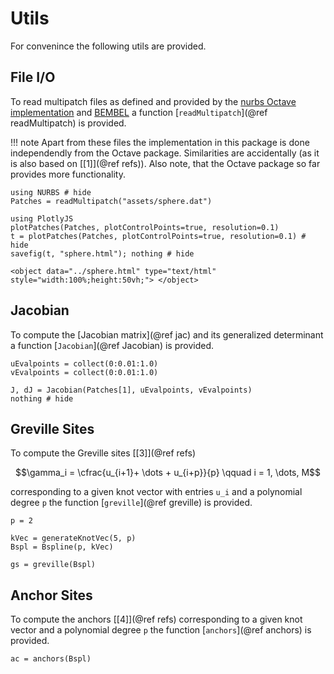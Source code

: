 
# Utils

For convenince the following utils are provided.

## File I/O

To read multipatch files as defined and provided by the [nurbs Octave implementation](https://octave.sourceforge.io/nurbs/overview.html) and [BEMBEL](https://temf.github.io/bembel/) a function [`readMultipatch`](@ref readMultipatch) is provided.

!!! note
    Apart from these files the implementation in this package is done independendly from the Octave package. Similarities are accidentally (as it is also based on [[1]](@ref refs)).
    Also note, that the Octave package so far provides more functionality.

```@example utils
using NURBS # hide
Patches = readMultipatch("assets/sphere.dat")

using PlotlyJS
plotPatches(Patches, plotControlPoints=true, resolution=0.1)
t = plotPatches(Patches, plotControlPoints=true, resolution=0.1) # hide
savefig(t, "sphere.html"); nothing # hide
```

```@raw html
<object data="../sphere.html" type="text/html"  style="width:100%;height:50vh;"> </object>
```

## Jacobian

To compute the [Jacobian matrix](@ref jac) and its generalized determinant a function [`Jacobian`](@ref Jacobian) is provided.

```@example utils
uEvalpoints = collect(0:0.01:1.0)
vEvalpoints = collect(0:0.01:1.0)

J, dJ = Jacobian(Patches[1], uEvalpoints, vEvalpoints)
nothing # hide
```

## Greville Sites

To compute the Greville sites [[3]](@ref refs) 
```math
\gamma_i = \cfrac{u_{i+1}+ \dots + u_{i+p}}{p} \qquad i = 1, \dots, M
```
corresponding to a given knot vector with entries ``u_i`` and a polynomial degree ``p`` the function [`greville`](@ref greville) is provided.

```@example utils
p = 2

kVec = generateKnotVec(5, p)
Bspl = Bspline(p, kVec)

gs = greville(Bspl)
```

## Anchor Sites

To compute the anchors [[4]](@ref refs) corresponding to a given knot vector and a polynomial degree ``p`` the function [`anchors`](@ref anchors) is provided.

```@example utils
ac = anchors(Bspl)
```